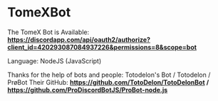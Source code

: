 # TomeXBot


The TomeX Bot is Available: **https://discordapp.com/api/oauth2/authorize?client_id=420293087084937226&permissions=8&scope=bot**

Language: NodeJS (JavaScript)

Thanks for the help of bots and people: Totodelon's Bot / Totodelon / PrøBot Their GitHub: **https://github.com/TotoDelon/TotoDelonBot / https://github.com/ProDiscordBotJS/ProBot-node.js**
